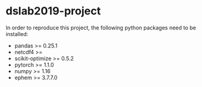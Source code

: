 # dslab2019-project
In order to reproduce this project, the following python packages need to be installed:
- pandas >= 0.25.1
- netcdf4 >= 
- scikit-optimize >= 0.5.2
- pytorch >= 1.1.0
- numpy >= 1.16
- ephem >= 3.7.7.0

